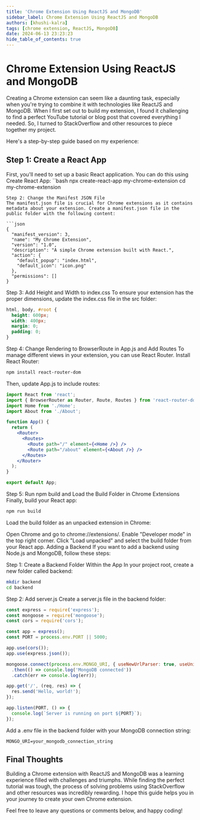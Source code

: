```yaml
---
title: 'Chrome Extension Using ReactJS and MongoDB'
sidebar_label: Chrome Extension Using ReactJS and MongoDB
authors: [khushi-kalra]
tags: [chrome extension, ReactJS, MongoDB]
date: 2024-06-13 23:23:23
hide_table_of_contents: true
---
```


# Chrome Extension Using ReactJS and MongoDB

Creating a Chrome extension can seem like a daunting task, especially when you're trying to combine it with technologies like ReactJS and MongoDB. When I first set out to build my extension, I found it challenging to find a perfect YouTube tutorial or blog post that covered everything I needed. So, I turned to StackOverflow and other resources to piece together my project.

Here's a step-by-step guide based on my experience:

## Step 1: Create a React App
First, you'll need to set up a basic React application. You can do this using Create React App:
``bash
npx create-react-app my-chrome-extension
cd my-chrome-extension
```
Step 2: Change the Manifest JSON File
The manifest.json file is crucial for Chrome extensions as it contains metadata about your extension. Create a manifest.json file in the public folder with the following content:

```json
{
  "manifest_version": 3,
  "name": "My Chrome Extension",
  "version": "1.0",
  "description": "A simple Chrome extension built with React.",
  "action": {
    "default_popup": "index.html",
    "default_icon": "icon.png"
  },
  "permissions": []
}
```
Step 3: Add Height and Width to index.css
To ensure your extension has the proper dimensions, update the index.css file in the src folder:

```css
html, body, #root {
  height: 600px;
  width: 400px;
  margin: 0;
  padding: 0;
}
```
Step 4: Change Rendering to BrowserRoute in App.js and Add Routes
To manage different views in your extension, you can use React Router. Install React Router:

```bash
npm install react-router-dom
```
Then, update App.js to include routes:

```jsx
import React from 'react';
import { BrowserRouter as Router, Route, Routes } from 'react-router-dom';
import Home from './Home';
import About from './About';

function App() {
  return (
    <Router>
      <Routes>
        <Route path="/" element={<Home />} />
        <Route path="/about" element={<About />} />
      </Routes>
    </Router>
  );
}

export default App;
```
Step 5: Run npm build and Load the Build Folder in Chrome Extensions
Finally, build your React app:

```bash
npm run build
```
Load the build folder as an unpacked extension in Chrome:

Open Chrome and go to chrome://extensions/.
Enable "Developer mode" in the top right corner.
Click "Load unpacked" and select the build folder from your React app.
Adding a Backend
If you want to add a backend using Node.js and MongoDB, follow these steps:

Step 1: Create a Backend Folder Within the App
In your project root, create a new folder called backend:

```bash
mkdir backend
cd backend
```
Step 2: Add server.js
Create a server.js file in the backend folder:

```javascript
const express = require('express');
const mongoose = require('mongoose');
const cors = require('cors');

const app = express();
const PORT = process.env.PORT || 5000;

app.use(cors());
app.use(express.json());

mongoose.connect(process.env.MONGO_URI, { useNewUrlParser: true, useUnifiedTopology: true })
  .then(() => console.log('MongoDB connected'))
  .catch(err => console.log(err));

app.get('/', (req, res) => {
  res.send('Hello, world!');
});

app.listen(PORT, () => {
  console.log(`Server is running on port ${PORT}`);
});
```
Add a .env file in the backend folder with your MongoDB connection string:

```env
MONGO_URI=your_mongodb_connection_string
```

## Final Thoughts
Building a Chrome extension with ReactJS and MongoDB was a learning experience filled with challenges and triumphs. While finding the perfect tutorial was tough, the process of solving problems using StackOverflow and other resources was incredibly rewarding. I hope this guide helps you in your journey to create your own Chrome extension.

Feel free to leave any questions or comments below, and happy coding!